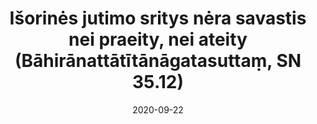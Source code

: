 ---
layout: page
title: 'Išorinės jutimo sritys nėra savastis nei praeity, nei ateity (Bāhirānattātītānāgatasuttaṃ, SN 35.12)'
category: susijusios suttos
index: 
     - Nesavastingumas (anattā)
sortIndex: 35012
date: 2020-09-22
tags: 
     - Nesavastingumas (anattā)
suttacentral: sn35.12
---